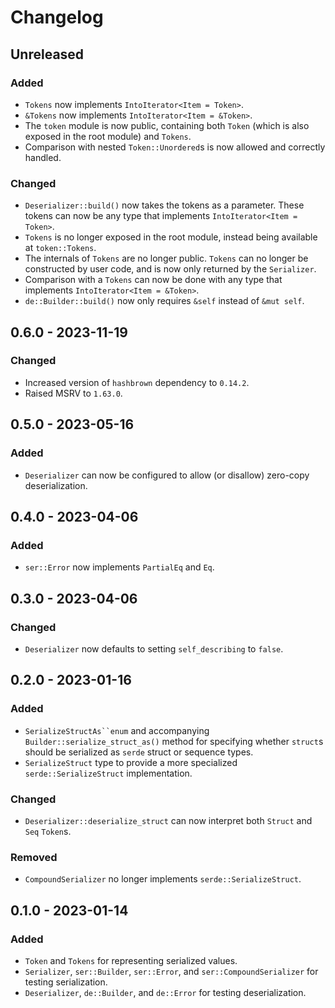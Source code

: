 # Changelog

## Unreleased
### Added
- `Tokens` now implements `IntoIterator<Item = Token>`.
- `&Tokens` now implements `IntoIterator<Item = &Token>`.
- The `token` module is now public, containing both `Token` (which is also exposed in the root module) and `Tokens`.
- Comparison with nested `Token::Unordered`s is now allowed and correctly handled.
### Changed
- `Deserializer::build()` now takes the tokens as a parameter. These tokens can now be any type that implements `IntoIterator<Item = Token>`.
- `Tokens` is no longer exposed in the root module, instead being available at `token::Tokens`.
- The internals of `Tokens` are no longer public. `Tokens` can no longer be constructed by user code, and is now only returned by the `Serializer`.
- Comparison with a `Tokens` can now be done with any type that implements `IntoIterator<Item = &Token>`.
- `de::Builder::build()` now only requires `&self` instead of `&mut self`.

## 0.6.0 - 2023-11-19
### Changed
- Increased version of `hashbrown` dependency to `0.14.2`.
- Raised MSRV to `1.63.0`.

## 0.5.0 - 2023-05-16
### Added
- `Deserializer` can now be configured to allow (or disallow) zero-copy deserialization.

## 0.4.0 - 2023-04-06
### Added
- `ser::Error` now implements `PartialEq` and `Eq`.

## 0.3.0 - 2023-04-06
### Changed
- `Deserializer` now defaults to setting `self_describing` to `false`.

## 0.2.0 - 2023-01-16
### Added
- `SerializeStructAs``enum` and accompanying `Builder::serialize_struct_as()` method for specifying whether `struct`s should be serialized as `serde` struct or sequence types.
- `SerializeStruct` type to provide a more specialized `serde::SerializeStruct` implementation.
### Changed
- `Deserializer::deserialize_struct` can now interpret both `Struct` and `Seq` `Token`s.
### Removed
- `CompoundSerializer` no longer implements `serde::SerializeStruct`.


## 0.1.0 - 2023-01-14
### Added
- `Token` and `Tokens` for representing serialized values.
- `Serializer`, `ser::Builder`, `ser::Error`, and `ser::CompoundSerializer` for testing serialization.
- `Deserializer`, `de::Builder`, and `de::Error` for testing deserialization.
